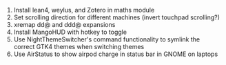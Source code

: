 1. Install lean4, weylus, and Zotero in maths module
2. Set scrolling direction for different machines (invert touchpad scrolling?)
3. xremap dd@ and ddd@ expansions
4. Install MangoHUD with hotkey to toggle
5. Use NightThemeSwitcher's command functionality to symlink the correct GTK4 themes when switching themes
6. Use AirStatus to show airpod charge in status bar in GNOME on laptops
